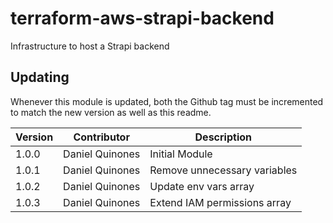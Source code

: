 # terraform-aws-strapi-backend
Infrastructure to host a Strapi backend

## Updating
Whenever this module is updated, both the Github tag must be incremented to match the new version as well as this readme.


| Version |     Contributor     |          Description           |
|---------|---------------------|--------------------------------|
| 1.0.0   | Daniel Quinones     | Initial Module                 |
| 1.0.1   | Daniel Quinones     | Remove unnecessary variables   |
| 1.0.2   | Daniel Quinones     | Update env vars array          |
| 1.0.3   | Daniel Quinones     | Extend IAM permissions array   |